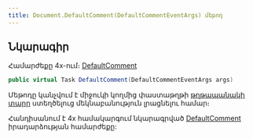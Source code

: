 ```yaml
---
title: Document.DefaultComment(DefaultCommentEventArgs) մեթոդ
---
```


## Նկարագիր

Համարժեքը 4x-ում։ [DefaultComment](https://armsoft.github.io/as4x-docs/HTM/ProgrGuide/ScriptProcs/DefaultComment.html)

```c#
public virtual Task DefaultComment(DefaultCommentEventArgs args)
```

Մեթոդը կանչվում է միջուկի կողմից փաստաթղթի [թղթապանակի տարր](../../types/FolderElement.md) ստեղծելուց մեկնաբանություն լրացնելու համար։

Հանդիսանում է 4x համակարգում նկարագրված [DefaultComment](https://armsoft.github.io/as4x-docs/HTM/ProgrGuide/ScriptProcs/DefaultComment.html) իրադարձության համարժեքը:

